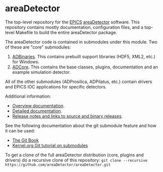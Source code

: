 areaDetector
==========
The top-level repository for the
[EPICS](http://www.aps.anl.gov/epics/) 
[areaDetector](http://cars.uchicago.edu/software/epics/areaDetector.html) 
software.  This repository contains mostly documentation, configuration files,
and a top-level Makefile to build the entire areaDetector package.

The areaDetector code is contained in submodules under this module.  Two
of these are "core" submodules:

1. [ADBinaries](https://github.com/areaDetector/ADBinaries). 
  This contains prebuilt support libraries (HDF5, XML2, etc.) for Windows.
2. [ADCore](https://github.com/areaDetector/ADCore).
  This contains the base classes, plugins, documentation and an example simulation detector.
  
All of the other submodules (ADProsilica, ADPilatus, etc.) contain drivers and EPICS IOC applications
for specific detectors.

Additional information:
* [Overview documentation](http://cars.uchicago.edu/software/epics/areaDetector.html).
* [Detailed documentation](http://cars.uchicago.edu/software/epics/areaDetectorDoc.html).
* [Release notes and links to source and binary releases](RELEASE.md).

See the following documentation about the git submodule feature and how it can 
be used: 
* [The Git Book](http://git-scm.com/docs/git-submodule)
* [Kernel.org Git tutorial on submodules](https://git.wiki.kernel.org/index.php/GitSubmoduleTutorial)

To get a clone of the full areaDetector distribution (core, plugins and drivers) do a recursive clone of this repository:
`git clone --recursive https://github.com/areaDetector/areaDetector.git`
